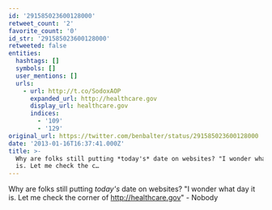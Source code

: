 ```yaml
---
id: '291585023600128000'
retweet_count: '2'
favorite_count: '0'
id_str: '291585023600128000'
retweeted: false
entities:
  hashtags: []
  symbols: []
  user_mentions: []
  urls:
    - url: http://t.co/SodoxAOP
      expanded_url: http://healthcare.gov
      display_url: healthcare.gov
      indices:
        - '109'
        - '129'
original_url: https://twitter.com/benbalter/status/291585023600128000
date: '2013-01-16T16:37:41.000Z'
title: >-
  Why are folks still putting *today's* date on websites? "I wonder what day it
  is. Let me check the c…
---
```


Why are folks still putting *today's* date on websites? "I wonder what day it is. Let me check the corner of http://healthcare.gov" - Nobody